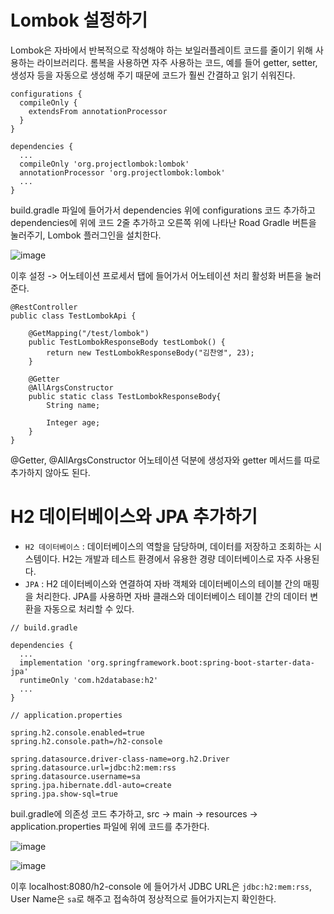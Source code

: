# Lombok 설정하기
Lombok은 자바에서 반복적으로 작성해야 하는 보일러플레이트 코드를 줄이기 위해 사용하는 라이브러리다. 롬복을 사용하면 자주 사용하는 코드, 예를 들어 getter, setter, 생성자 등을 자동으로 생성해 주기 때문에 코드가 훨씬 간결하고 읽기 쉬워진다.
```
configurations {
  compileOnly {
    extendsFrom annotationProcessor
  }
}

dependencies {
  ...
  compileOnly 'org.projectlombok:lombok'
  annotationProcessor 'org.projectlombok:lombok'
  ...
}
```
build.gradle 파일에 들어가서 dependencies 위에 configurations 코드 추가하고 dependencies에 위에 코드 2줄 추가하고 오른쪽 위에 나타난 Road Gradle 버튼을 눌러주기, Lombok 플러그인을 설치한다.

![image](https://github.com/user-attachments/assets/657a60f6-f25d-4c35-84b8-4c9f5f3a7d5f)

이후 설정 -> 어노테이션 프로세서 탭에 들어가서 어노테이션 처리 활성화 버튼을 눌러준다.

```
@RestController
public class TestLombokApi {

    @GetMapping("/test/lombok")
    public TestLombokResponseBody testLombok() {
        return new TestLombokResponseBody("김찬영", 23);
    }

    @Getter
    @AllArgsConstructor
    public static class TestLombokResponseBody{
        String name;

        Integer age;
    }
}
```
@Getter, @AllArgsConstructor 어노테이션 덕분에 생성자와 getter 메서드를 따로 추가하지 않아도 된다.

# H2 데이터베이스와 JPA 추가하기
- `H2 데이터베이스` : 데이터베이스의 역할을 담당하며, 데이터를 저장하고 조회하는 시스템이다. H2는 개발과 테스트 환경에서 유용한 경량 데이터베이스로 자주 사용된다.
- `JPA` : H2 데이터베이스와 연결하여 자바 객체와 데이터베이스의 테이블 간의 매핑을 처리한다. JPA를 사용하면 자바 클래스와 데이터베이스 테이블 간의 데이터 변환을 자동으로 처리할 수 있다.
```
// build.gradle

dependencies {
  ...
  implementation 'org.springframework.boot:spring-boot-starter-data-jpa'
  runtimeOnly 'com.h2database:h2'
  ...
}
```
```
// application.properties

spring.h2.console.enabled=true
spring.h2.console.path=/h2-console

spring.datasource.driver-class-name=org.h2.Driver
spring.datasource.url=jdbc:h2:mem:rss
spring.datasource.username=sa
spring.jpa.hibernate.ddl-auto=create
spring.jpa.show-sql=true
```
buil.gradle에 의존성 코드 추가하고, src -> main -> resources -> application.properties 파일에 위에 코드를 추가한다.

![image](https://github.com/user-attachments/assets/7e738bfe-4eea-4182-9a48-07fe9060e88c)

![image](https://github.com/user-attachments/assets/76f74456-1791-484e-9dc7-405e94673f65)

이후 localhost:8080/h2-console 에 들어가서 JDBC URL은 `jdbc:h2:mem:rss`, User Name은 `sa`로 해주고 접속하여 정상적으로 들어가지는지 확인한다.

